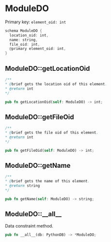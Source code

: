 # ModuleDO

Primary key: `element_oid: int`

```rust
schema ModuleDO {
  location_oid: int,
  name: string,
  file_oid: int,
  @primary element_oid: int,
}
```
## ModuleDO::getLocationOid

```java
/**
* @brief gets the location oid of this element.
* @return int
*/
```
```rust
pub fn getLocationOid(self: ModuleDO) -> int;
```
## ModuleDO::getFileOid

```java
/**
* @brief gets the file oid of this element.
* @return int
*/
```
```rust
pub fn getFileOid(self: ModuleDO) -> int;
```
## ModuleDO::getName

```java
/**
* @brief gets the name of this element.
* @return string
*/
```
```rust
pub fn getName(self: ModuleDO) -> string;
```
## ModuleDO::\_\_all\_\_

Data constraint method.

```rust
pub fn __all__(db: PythonDB) -> *ModuleDO;
```
